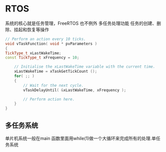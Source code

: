 RTOS
==
系统的核心就是任务管理，FreeRTOS 也不例外
多任务处理功能
任务的创建、删除、挂起和恢复等操作
```c++
// Perform an action every 10 ticks.
void vTaskFunction( void * pvParameters )
{
TickType_t xLastWakeTime;
const TickType_t xFrequency = 10;

    // Initialise the xLastWakeTime variable with the current time.
    xLastWakeTime = xTaskGetTickCount ();
    for( ;; )
    {
        // Wait for the next cycle.
        vTaskDelayUntil( &xLastWakeTime, xFrequency );

        // Perform action here.
    }
}
```
## 多任务系统
单片机系统一般在main 函数里面用while(1)做一个大循环来完成所有的处理.单任务系统